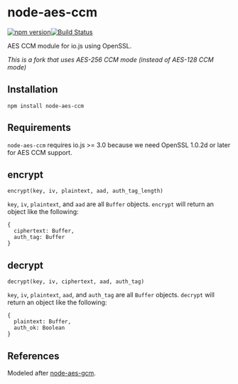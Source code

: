 # node-aes-ccm

[![npm version](https://img.shields.io/npm/v/node-aes-ccm.svg?style=flat-square)](https://www.npmjs.com/package/sockjs-client)[![Build Status](https://img.shields.io/travis/spark/node-aes-ccm/master.svg?style=flat-square)](https://travis-ci.org/spark/node-aes-ccm)


AES CCM module for io.js using OpenSSL. 

*This is a fork that uses AES-256 CCM mode (instead of AES-128 CCM mode)*

## Installation

`npm install node-aes-ccm`

## Requirements

`node-aes-ccm` requires io.js >= 3.0 because we need OpenSSL 1.0.2d or later for AES CCM support.

## encrypt

`encrypt(key, iv, plaintext, aad, auth_tag_length)`

`key`, `iv`, `plaintext`, and `aad` are all `Buffer` objects. `encrypt` will return an object like the following:

```
{
  ciphertext: Buffer,
  auth_tag: Buffer
}
```

## decrypt

`decrypt(key, iv, ciphertext, aad, auth_tag)`

`key`, `iv`, `plaintext`, `aad`, and `auth_tag` are all `Buffer` objects. `decrypt` will return an object like the following:

```
{
  plaintext: Buffer,
  auth_ok: Boolean
}
```

## References

Modeled after [node-aes-gcm](https://github.com/xorbit/node-aes-gcm).
